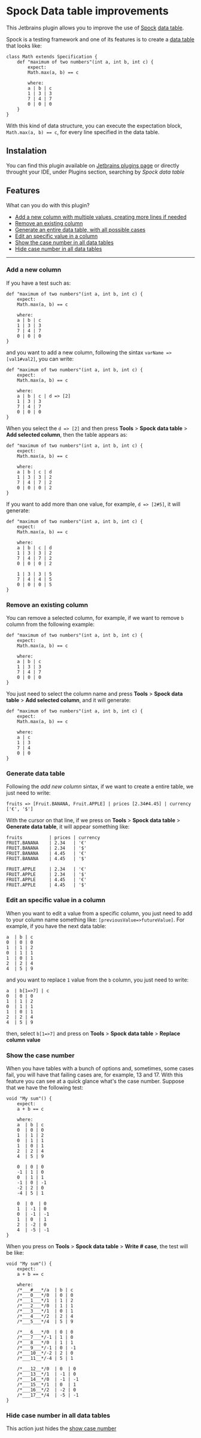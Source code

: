 # Spock Data table improvements
This Jetbrains plugin allows you to improve the use of [Spock](http://spockframework.org/) [data table](http://spockframework.org/spock/docs/1.0/data_driven_testing.html).

Spock is a testing framework and one of its features is to create a [data table](http://spockframework.org/spock/docs/1.0/data_driven_testing.html) that looks like: 
```
class Math extends Specification {
    def "maximum of two numbers"(int a, int b, int c) {
        expect:
        Math.max(a, b) == c

        where:
        a | b | c
        1 | 3 | 3
        7 | 4 | 7
        0 | 0 | 0
    }
}

```
With this kind of data structure, you can execute the expectation block, `Math.max(a, b) == c`, for every line specified in the data table.

## Instalation
You can find this plugin available on [Jetbrains plugins page](https://plugins.jetbrains.com/plugin/14351-spock-data-table-improvements) or directly throught your IDE, under Plugins section, searching by _Spock data table_




## Features
What can you do with this plugin? 
* [Add a new column with multiple values, creating more lines if needed](#add-a-new-column)
* [Remove an existing column](#remove-an-existing-column)
* [Generate an entire data table, with all possible cases](#generate-data-table)
* [Edit an specific value in a column](#edit-an-specific-value-in-a-column)
* [Show the case number in all data tables](#show-the-case-number)
* [Hide case number in all data tables](#hide-case-number-in-all-data-tables)

***
### Add a new column

If you have a test such as: 
``` 
def "maximum of two numbers"(int a, int b, int c) {
    expect:
    Math.max(a, b) == c

    where:
    a | b | c
    1 | 3 | 3
    7 | 4 | 7
    0 | 0 | 0
}
```

and you want to add a new column, following the sintax `varName => [val1#val2]`, you can write: 
``` 
def "maximum of two numbers"(int a, int b, int c) {
    expect:
    Math.max(a, b) == c

    where:
    a | b | c | d => [2]
    1 | 3 | 3
    7 | 4 | 7
    0 | 0 | 0
}
```
When you select the `d => [2]` and then press **Tools** > **Spock data table** > **Add selected column**, then the table appears as: 
``` 
def "maximum of two numbers"(int a, int b, int c) {
    expect:
    Math.max(a, b) == c

    where:
    a | b | c | d 
    1 | 3 | 3 | 2
    7 | 4 | 7 | 2
    0 | 0 | 0 | 2
}
```

If you want to add more than one value, for example, `d => [2#5]`, it will generate: 
``` 
def "maximum of two numbers"(int a, int b, int c) {
    expect:
    Math.max(a, b) == c

    where:
    a | b | c | d 
    1 | 3 | 3 | 2
    7 | 4 | 7 | 2
    0 | 0 | 0 | 2

    1 | 3 | 3 | 5
    7 | 4 | 4 | 5
    0 | 0 | 0 | 5
}
```

### Remove an existing column
You can remove a selected column, for example, if we want to remove `b` column from the following example: 
``` 
def "maximum of two numbers"(int a, int b, int c) {
    expect:
    Math.max(a, b) == c

    where:
    a | b | c 
    1 | 3 | 3
    7 | 4 | 7
    0 | 0 | 0
}
```
You just need to select the column name and press **Tools** > **Spock data table** > **Add selected column**, and it will generate: 
``` 
def "maximum of two numbers"(int a, int b, int c) {
    expect:
    Math.max(a, b) == c

    where:
    a | c 
    1 | 3
    7 | 4
    0 | 0
}
```

### Generate data table 
Following the *add new column* sintax, if we want to create a entire table, we just need to write:

`fruits => [Fruit.BANANA, Fruit.APPLE] | prices [2.34#4.45] | currency ['€', '$']` 

With the cursor on that line, if we press on **Tools** > **Spock data table** > **Generate data table**, it will appear something like: 

```
fruits          | prices | currency 
FRUIT.BANANA    | 2.34   | '€'
FRUIT.BANANA    | 2.34   | '$'
FRUIT.BANANA    | 4.45   | '€'
FRUIT.BANANA    | 4.45   | '$'

FRUIT.APPLE     | 2.34   | '€'
FRUIT.APPLE     | 2.34   | '$'
FRUIT.APPLE     | 4.45   | '€'
FRUIT.APPLE     | 4.45   | '$'
```


### Edit an specific value in a column
When you want to edit a value from a specific column, you just need to add to your column name something like: `[previousValue=>futureValue]`. 
For example, if you have the next data table: 

```
a  | b | c
0  | 0 | 0
1  | 1 | 2
0  | 1 | 1
1  | 0 | 1
2  | 2 | 4
4  | 5 | 9
```
and you want to replace `1` value from the `b` column, you just need to write:

```
a  | b[1=>7] | c
0  | 0 | 0
1  | 1 | 2
0  | 1 | 1
1  | 0 | 1
2  | 2 | 4
4  | 5 | 9
```

then, select `b[1=>7]` and press on **Tools** > **Spock data table** > **Replace column value**


### Show the case number
When you have tables with a bunch of options and, sometimes, some cases fail, you will have that failing cases are, for example, 13 and 17. 
With this feature you can see at a quick glance what's the case number.
Suppose that we have the following test: 

```
void "My sum"() {
    expect:
    a + b == c

    where:
    a  | b | c
    0  | 0 | 0
    1  | 1 | 2
    0  | 1 | 1
    1  | 0 | 1
    2  | 2 | 4
    4  | 5 | 9

    0  | 0 | 0
    -1 | 1 | 0
    0  | 1 | 1
    -1 | 0 | -1
    -2 | 2 | 0
    -4 | 5 | 1

    0  | 0  | 0
    1  | -1 | 0
    0  | -1 | -1
    1  | 0  | 1
    2  | -2 | 0
    4  | -5 | -1
}
```

When you press on **Tools** > **Spock data table** > **Write # case**, the test will be like:
```
void "My sum"() {
    expect:
    a + b == c

    where:
    /*___#___*/a  | b | c
    /*___0___*/0  | 0 | 0
    /*___1___*/1  | 1 | 2
    /*___2___*/0  | 1 | 1
    /*___3___*/1  | 0 | 1
    /*___4___*/2  | 2 | 4
    /*___5___*/4  | 5 | 9

    /*___6___*/0  | 0 | 0
    /*___7___*/-1 | 1 | 0
    /*___8___*/0  | 1 | 1
    /*___9___*/-1 | 0 | -1
    /*___10__*/-2 | 2 | 0
    /*___11__*/-4 | 5 | 1

    /*___12__*/0  | 0  | 0
    /*___13__*/1  | -1 | 0
    /*___14__*/0  | -1 | -1
    /*___15__*/1  | 0  | 1
    /*___16__*/2  | -2 | 0
    /*___17__*/4  | -5 | -1
}
```


### Hide case number in all data tables 
This action just hides the [show case number](#show-the-case-number)
